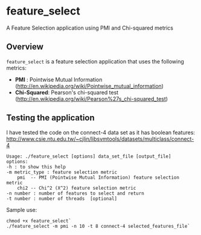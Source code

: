 feature_select
===============

A Feature Selection application using PMI and Chi-squared metrics

Overview
---------
`feature_select` is a feature selection application that uses the following metrics:
- **PMI** : Pointwise Mutual Information (http://en.wikipedia.org/wiki/Pointwise_mutual_information)
- **Chi-Squared**: Pearson's chi-squared test (http://en.wikipedia.org/wiki/Pearson%27s_chi-squared_test)
 
 
Testing the application
------------------------
I have tested the code on the connect-4 data set as it has boolean features:
http://www.csie.ntu.edu.tw/~cjlin/libsvmtools/datasets/multiclass/connect-4


    Usage: ./feature_select [options] data_set_file [output_file]
    options:
    -h : to show this help
    -m metric_type : feature selection metric
	    pmi  -- PMI (Pointwise Mutual Information) feature selection metric
	    chi2 -- Chi^2 (X^2) feature selection metric
    -n number : number of features to select and return
    -t number : number of threads  [optional]

Sample use:

    chmod +x feature_select`
    ./feature_select -m pmi -n 10 -t 8 connect-4 selected_features_file`


